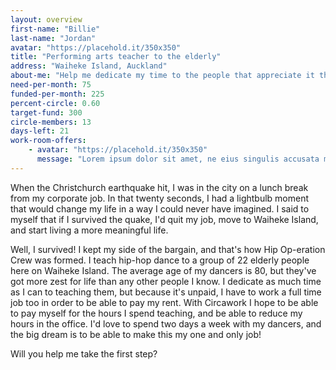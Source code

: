 ```yaml
---
layout: overview
first-name: "Billie"
last-name: "Jordan"
avatar: "https://placehold.it/350x350"
title: "Performing arts teacher to the elderly"
address: "Waiheke Island, Auckland"
about-me: "Help me dedicate my time to the people that appreciate it the most - the Hip Op-eration dance crew. My goal is to be able to give them two full days of my time per week, and I need your help to pull this off."
need-per-month: 75
funded-per-month: 225
percent-circle: 0.60
target-fund: 300
circle-members: 13
days-left: 21
work-room-offers:
    - avatar: "https://placehold.it/350x350"
      message: "Lorem ipsum dolor sit amet, ne eius singulis accusata mei, sed gubergren ullamcorper ad. Vim ei latine nominati. Id diam quot quo. No nec reformidans philosophia, usu ei utinam postea delicatissimi. Iudicabit salutatus duo in. Justo alienum no vis."
---
```


When the Christchurch earthquake hit, I was in the city on a lunch break from my corporate job. In that twenty seconds, I had a lightbulb moment that would change my life in a way I could never have imagined. I said to myself that if I survived the quake, I'd quit my job, move to Waiheke Island, and start living a more meaningful life.

Well, I survived! I kept my side of the bargain, and that's how Hip Op-eration Crew was formed. I teach hip-hop dance to a group of 22 elderly people here on Waiheke Island. The average age of my dancers is 80, but they've got more zest for life than any other people I know. I dedicate as much time as I can to teaching them, but because it's unpaid, I have to work a full time job too in order to be able to pay my rent. With Circawork I hope to be able to pay myself for the hours I spend teaching, and be able to reduce my hours in the office. I'd love to spend two days a week with my dancers, and the big dream is to be able to make this my one and only job!

Will you help me take the first step?